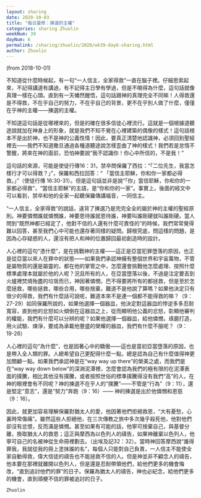 ```yaml
---
layout: sharing
date: 2020-10-03
title: "每日靈修：揀選的主權"
categories: sharing Zhuolin
weekNum: 39
dayNum: 6
permalink: /sharing/zhuolin/2020/wk39-day6-sharing.html
author: Zhuolin
---
```

(from 2018-10-01)

不知道從什麼時候起，有一句“一人信主，全家得救”一直在腦子裡。仔細思索起來，不記得講道有講過，有不記得主日學有學過，但是不曉得為什麼，這句話就像真理一樣在心頭。直到有一天幡然醒悟，這句話跟神的真理完全不同嘛！人得救還是不得救，不在乎自己的努力，不在乎自己的背景，更不在乎別人做了什麼，僅僅在乎神的主權——揀選的主權。

不知道這句話是從哪裡來的，但是的確在很多信徒心裡流行。這就是一個根據道聽途說就加在神身上的形象，就是我們不知不覺在心裡建築的偶像的樣式！這句話根本不是出於神，也不是神的公義性情！因此，要真正清楚地認識神，必須回到聖經裡去——我們不知道撒旦通過各種道聽途說怎樣歪曲了神的樣式！我們若是怠惰不警醒，將來在神的面前，恐怕神要說“我不認識你！你心中所信的，不是我！”

這句話的來源，可能是使徒行傳16：31，禁卒問保羅了西拉：“「二位先生，我當怎樣行才可以得救？」”，保羅和西拉回答：“ 「當信主耶穌，你和你一家都必得救。」”（使徒行傳 16:30-31）。但是這句話並非是說“「你」當信耶穌，你和你的一家都必得救”，“當信主耶穌”的主語，是“你和你的一家”。事實上，後面的經文中可以看到，禁卒和他的全家一起聽保羅傳講福音，一同信主。

“一人信主，全家得救”的說話，違背了揀選乃是完完全全的屬於神的主權的聖經原則。神要憐憫誰就憐憫誰，神要恩待誰就恩待誰，神要叫誰剛硬就叫誰剛硬。當人問到“既然神都已經定了，他對不信的人還有什麼可責怪的”的時候，我們常常覺得難以回答，甚至我們心中可能也還存著同樣的疑問。歸根究底，問這樣的問題，是因為心存疑惑的人，還沒有把人和神的位置歸回最初創造時的設計。

人心裡的這句“憑什麼”，是在挑戰神的主權——這正是亞當犯罪墮落的原因，也正是從亞當以來人在罪中的狀態——如果我們承認神擁有整個世界和宇宙萬物，不管是屬物質的還是屬靈的，都在他的掌管之中，怎麼還會挑戰他怎麼處理、按照什麼標準處理本就屬於他的人呢？況且所有的人，在亞當墮落以後，不過是注定要丟到火爐裡焚燒殆盡的垃圾而已，神因著憐憫，巴不得要將所有的都拯救，但是至於怎麼拯救，哪些拯救，哪些合用，哪些捨棄，難道不是他說了算嗎？如果他決定只有很少的得救，我們有什麼話可說呢，難道本來不是連一個都不能得救的嘛？（9：27-29）如同保羅所說的，如果他選擇一個器皿，他決定對這器皿的悖逆多多忍耐寬容，直到他的忿怒如火傾倒在這器皿之上，從而顯明他公義的忿怒，彰顯他審判的權能，我們有什麼可以分辨的呢？如果他選擇一個器皿，給他憐憫，琢磨打造，用火試驗、煉淨，要成為承載他豐盛的榮耀的器皿，我們有什麼不服呢？（9：19-26）

人心裡的這句“為什麼”，也是因著心中的驕傲——這也是當初亞當墮落的原因，也是帶入全人類的罪。人總希望自己更配得什麼一點，總是認為自己有什麼值得神更加關顧一點。如果我們承認神是在“way way up there”的榮美之處，而我們是在“way way down below”的深淵泥潭裡，怎麼會認為我們的極有限的在泥潭表面的撲騰，相比其他沒有撲騰，或者按照世俗的標準撲騰得沒有我們“高”的人，在神的眼裡會有不同呢？神的揀選不在乎人的“撲騰”——不管是“行為”（9：11），還是堅定“意志”，還是“努力”奔跑（9：16）—— 神的揀選是出於他憐憫和恩慈（9：16）。

因此，就更加容易理解保羅對猶太人的愛，他因著他們拒絕救恩，“大有憂愁，心裏時常傷痛”。雖然這些人拒絕他，在三次傳教之旅中多次幾乎殺死他，他對他們卻沒有忿恨，反而滿是憐憫。甚至如果有可能的話，他寧可捨棄自己，與基督分離，換取猶太人的救恩；這正與摩西為以色列人的禱告，如果神離棄以色列人，他寧可自己的名被神從生命冊裡劃去。（出埃及記32：32）。當時神回答摩西說“誰得罪我，我就從我的冊上塗抹誰的名”，每個人只能對自己負責，一人信主不能使全家自動得救，偉大信徒的禱告也不能拯救不信的人。但是神並非不顧念人的禱告，他本要在那裡就離開以色列人，但是還是忍耐帶領他們，給他們更多的機會悔改，“直到追討他們的罪”的日子。保羅為猶太人的禱告，神也必紀念，給他們更多的機會，直到頑梗不信的罪被追討的日子。

`Zhuolin`
